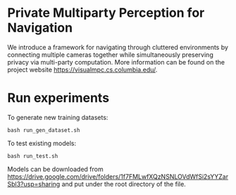 # Private Multiparty Perception for Navigation
We introduce a framework for navigating through cluttered environments by connecting multiple cameras together while simultaneously preserving privacy via multi-party computation. More information can be found on the project website https://visualmpc.cs.columbia.edu/.

# Run experiments
To generate new training datasets:

`bash run_gen_dataset.sh`

To test existing models:

`bash run_test.sh`

Models can be downloaded from https://drive.google.com/drive/folders/1f7FMLwfXQzNSNLOVdWfSi2sYYZarSbl3?usp=sharing and put under the root directory of the file.

